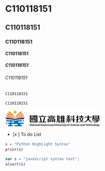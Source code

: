 # C110118151
## C110118151
### C110118151
#### C110118151
##### C110118151
###### C110118151
`C110118151`
```big zone
C110118151
```
![NKUST](logo.png '高科大')
- [x ] To do List
```python
s = "Python HighLight Syntax"
prinr(s)
```

```js
var s = "javascript syntax text";
alsert(s)
```
